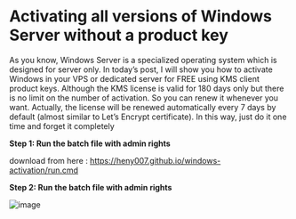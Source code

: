 # Activating all versions of Windows Server without a product key
As you know, Windows Server is a specialized operating system which is designed for server only. In today’s post, I will show you how to activate Windows in your VPS or dedicated server for FREE using KMS client product keys. Although the KMS license is valid for 180 days only but there is no limit on the number of activation. So you can renew it whenever you want. Actually, the license will be renewed automatically every 7 days by default (almost similar to Let’s Encrypt certificate). In this way, just do it one time and forget it completely

**Step 1: Run the batch file with admin rights**

download from here : https://heny007.github.io/windows-activation/run.cmd

**Step 2: Run the batch file with admin rights**

![image](https://user-images.githubusercontent.com/59735422/197592748-69d16c1a-bb6c-4c4c-902f-d231e405828d.png)
